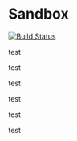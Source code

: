 Sandbox
=======
[![Build Status](https://travis-ci.org/kanekoa/Sandbox.png)](https://travis-ci.org/kanekoa/Sandbox)

test

test

test

test

test

test
